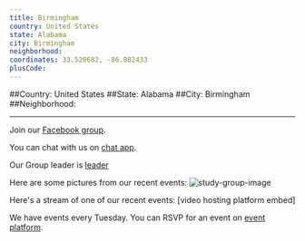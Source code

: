 ```yaml
---
title: Birmingham
country: United States
state: Alabama
city: Birmingham
neighborhood: 
coordinates: 33.520682, -86.802433
plusCode:
---
```


##Country: United States
##State: Alabama
##City: Birmingham
##Neighborhood: 
*****
Join our [Facebook group](https://www.facebook.com/groups/free.code.camp.oxford.al).

You can chat with us on [chat app]().

Our Group leader is [leader]()

Here are some pictures from our recent events:
![study-group-image]()

Here's a stream of one of our recent events:
[video hosting platform embed]

We have events every Tuesday. You can RSVP for an event on [event platform]().
